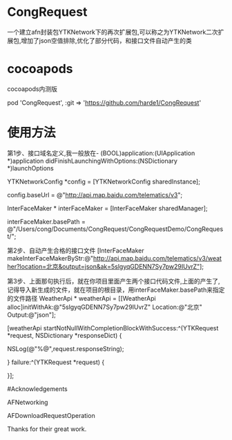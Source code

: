 # CongRequest

 一个建立afn封装包YTKNetwork下的再次扩展包,可以称之为YTKNetwork二次扩展包,增加了json空值排除,优化了部分代码，和接口文件自动产生的类

# cocoapods
cocoapods内测版


pod 'CongRequest', :git => 'https://github.com/harde1/CongRequest'

# 使用方法
第1步、接口域名定义,我一般放在- (BOOL)application:(UIApplication *)application didFinishLaunchingWithOptions:(NSDictionary *)launchOptions

YTKNetworkConfig *config = [YTKNetworkConfig sharedInstance];

config.baseUrl = @"http://api.map.baidu.com/telematics/v3";

InterFaceMaker * interFaceMaker = [InterFaceMaker sharedManager];

interFaceMaker.basePath = @"/Users/cong/Documents/CongRequest/CongRequestDemo/CongRequest/";

第2步、自动产生合格的接口文件
[InterFaceMaker makeInterFaceMakerByStr:@"http://api.map.baidu.com/telematics/v3/weather?location=北京&output=json&ak=5slgyqGDENN7Sy7pw29IUvrZ"];

第3步、上面那句执行后，就在你项目里面产生两个接口代码文件,上面的产生了,记得导入新生成的文件，就在项目的根目录，用interFaceMaker.basePath来指定的文件路径
WeatherApi * weatherApi = [[WeatherApi alloc]initWithAk:@"5slgyqGDENN7Sy7pw29IUvrZ" Location:@"北京" Output:@"json"];


[weatherApi startNotNullWithCompletionBlockWithSuccess:^(YTKRequest *request, NSDictionary *responseDict) {

NSLog(@"%@",request.responseString);


} failure:^(YTKRequest *request) {

}];

#Acknowledgements

AFNetworking

AFDownloadRequestOperation


Thanks for their great work.  


